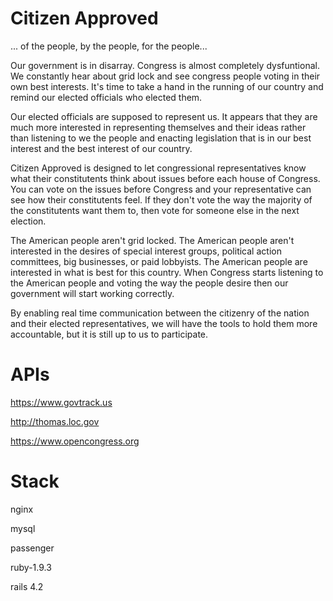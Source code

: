 Citizen Approved
================

... of the people, by the people, for the people...

Our government is in disarray. Congress is almost completely dysfuntional. We constantly hear about grid lock and see congress people voting in their own best interests. It's time to take a hand in the running of our country and remind our elected officials who elected them.

Our elected officials are supposed to represent us. It appears that they are much more interested in representing themselves and their ideas rather than listening to we the people and enacting legislation that is in our best interest and the best interest of our country.

Citizen Approved is designed to let congressional representatives know what their constitutents think about issues before each house of Congress. You can vote on the issues before Congress and your representative can see how their constitutents feel. If they don't vote the way the majority of the constitutents want them to, then vote for someone else in the next election.

The American people aren't grid locked. The American people aren't interested in the desires of special interest groups, political action committees, big businesses, or paid lobbyists. The American people are interested in what is best for this country. When Congress starts listening to the American people and voting the way the people desire then our government will start working correctly.

By enabling real time communication between the citizenry of the nation and their elected representatives, we will have the tools to hold them more accountable, but it is still up to us to participate.

APIs
====
https://www.govtrack.us

http://thomas.loc.gov

https://www.opencongress.org

Stack
=====
nginx

mysql

passenger

ruby-1.9.3

rails 4.2
